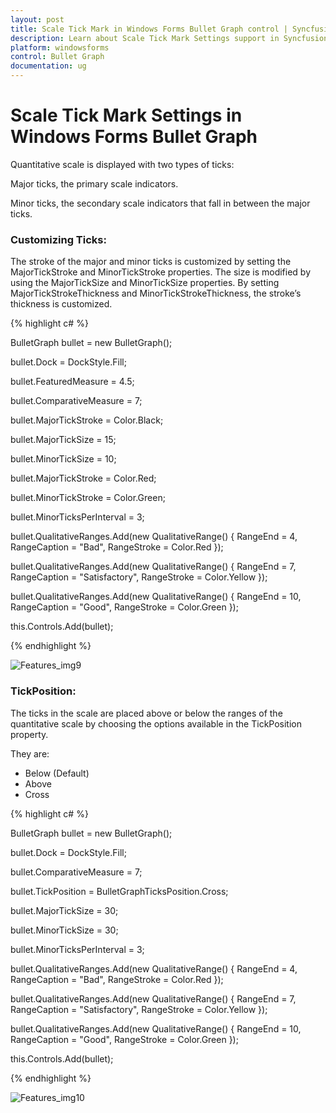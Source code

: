 ```yaml
---
layout: post
title: Scale Tick Mark in Windows Forms Bullet Graph control | Syncfusion®
description: Learn about Scale Tick Mark Settings support in Syncfusion® Windows Forms Bullet Graph control and more details.
platform: windowsforms
control: Bullet Graph
documentation: ug
---
```


# Scale Tick Mark Settings in Windows Forms Bullet Graph

Quantitative scale is displayed with two types of ticks: 

Major ticks, the primary scale indicators.

Minor ticks, the secondary scale indicators that fall in between the major ticks.

### Customizing Ticks:

The stroke of the major and minor ticks is customized by setting the MajorTickStroke and MinorTickStroke properties. The size is modified by using the MajorTickSize and MinorTickSize properties. By setting MajorTickStrokeThickness and MinorTickStrokeThickness, the stroke’s thickness is customized.

{% highlight c# %}

BulletGraph bullet = new BulletGraph();

bullet.Dock = DockStyle.Fill;            

bullet.FeaturedMeasure = 4.5;

bullet.ComparativeMeasure = 7;            

bullet.MajorTickStroke = Color.Black;

bullet.MajorTickSize = 15;

bullet.MinorTickSize = 10;

bullet.MajorTickStroke = Color.Red;

bullet.MinorTickStroke = Color.Green;

bullet.MinorTicksPerInterval = 3;

bullet.QualitativeRanges.Add(new QualitativeRange() { RangeEnd = 4, RangeCaption = "Bad", RangeStroke = Color.Red });

bullet.QualitativeRanges.Add(new QualitativeRange() { RangeEnd = 7, RangeCaption = "Satisfactory", RangeStroke = Color.Yellow });

bullet.QualitativeRanges.Add(new QualitativeRange() { RangeEnd = 10, RangeCaption = "Good", RangeStroke = Color.Green });  

this.Controls.Add(bullet);

{% endhighlight %}

![Features_img9](Features_images/Features_img9.png)

### TickPosition:

The ticks in the scale are placed above or below the ranges of the quantitative scale by choosing the options available in the TickPosition property. 

They are:

* Below (Default)
* Above
* Cross

{% highlight c# %}

BulletGraph bullet = new BulletGraph();

bullet.Dock = DockStyle.Fill;

bullet.ComparativeMeasure = 7;

bullet.TickPosition = BulletGraphTicksPosition.Cross;

bullet.MajorTickSize = 30;

bullet.MinorTickSize = 30;

bullet.MinorTicksPerInterval = 3;

bullet.QualitativeRanges.Add(new QualitativeRange() { RangeEnd = 4, RangeCaption = "Bad", RangeStroke = Color.Red });

bullet.QualitativeRanges.Add(new QualitativeRange() { RangeEnd = 7, RangeCaption = "Satisfactory", RangeStroke = Color.Yellow });                          

bullet.QualitativeRanges.Add(new QualitativeRange() { RangeEnd = 10, RangeCaption = "Good", RangeStroke = Color.Green });               

this.Controls.Add(bullet);

{% endhighlight %}

![Features_img10](Features_images/Features_img10.png)
